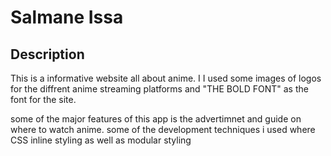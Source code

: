 # Salmane Issa

## Description

This is a informative website all about anime. I
I used some images of logos for the diffrent anime streaming platforms
and "THE BOLD FONT" as the font for the site.

some of the major features of this app is the advertimnet and guide on where to watch anime.
some of the development techniques i used where CSS inline styling as well as modular styling
